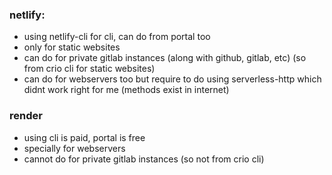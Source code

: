 ### netlify:
- using netlify-cli for cli, can do from portal too
- only for static websites
- can do for private gitlab instances (along with github, gitlab, etc) (so from crio cli for static websites)
- can do for webservers too but require to do using serverless-http which didnt work right for me (methods exist in internet)

### render
- using cli is paid, portal is free
- specially for webservers
- cannot do for private gitlab instances (so not from crio cli)
